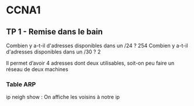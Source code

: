 # CCNA1

## TP 1 - Remise dans le bain

Combien y a-t-il d'adresses disponibles dans un /24 ?
254
Combien y a-t-il d'adresses disponibles dans un /30 ?
2

Il permet d’avoir 4 adresses dont deux utilisables, soit-on peu faire un réseau de deux machines


### Table ARP
ip neigh show :
On affiche les voisins à notre ip
